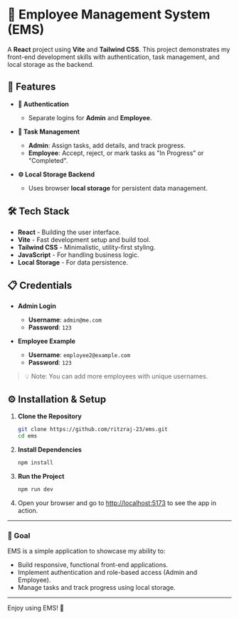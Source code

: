 
# 🚀 Employee Management System (EMS)

A **React** project using **Vite** and **Tailwind CSS**. This project demonstrates my front-end development skills with authentication, task management, and local storage as the backend.

## 🌟 Features

- **🔑 Authentication**  
  - Separate logins for **Admin** and **Employee**.
  
- **📝 Task Management**  
  - **Admin**: Assign tasks, add details, and track progress.
  - **Employee**: Accept, reject, or mark tasks as "In Progress" or "Completed".

- **⚙️ Local Storage Backend**  
  - Uses browser **local storage** for persistent data management.

## 🛠️ Tech Stack

- **React** - Building the user interface.
- **Vite** - Fast development setup and build tool.
- **Tailwind CSS** - Minimalistic, utility-first styling.
- **JavaScript** - For handling business logic.
- **Local Storage** - For data persistence.

## 📋 Credentials

- **Admin Login**  
  - **Username**: `admin@me.com`  
  - **Password**: `123`

- **Employee Example**  
  - **Username**: `employee2@example.com`  
  - **Password**: `123`

> 💡 Note: You can add more employees with unique usernames.

## ⚙️ Installation & Setup

1. **Clone the Repository**  
   ```bash
   git clone https://github.com/ritzraj-23/ems.git
   cd ems
   ```

2. **Install Dependencies**  
   ```bash
   npm install
   ```

3. **Run the Project**  
   ```bash
   npm run dev
   ```

4. Open your browser and go to [http://localhost:5173](http://localhost:5173) to see the app in action.

---

### 🎯 Goal

EMS is a simple application to showcase my ability to:
- Build responsive, functional front-end applications.
- Implement authentication and role-based access (Admin and Employee).
- Manage tasks and track progress using local storage.

---

Enjoy using EMS! 🚀

